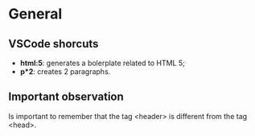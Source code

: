 # General

## VSCode shorcuts

- **html:5<tab>**: generates a bolerplate related to HTML 5;
- **p*2**: creates 2 paragraphs.


## Important observation

Is important to remember that the tag &lt;header&gt; is different from the tag &lt;head&gt;.